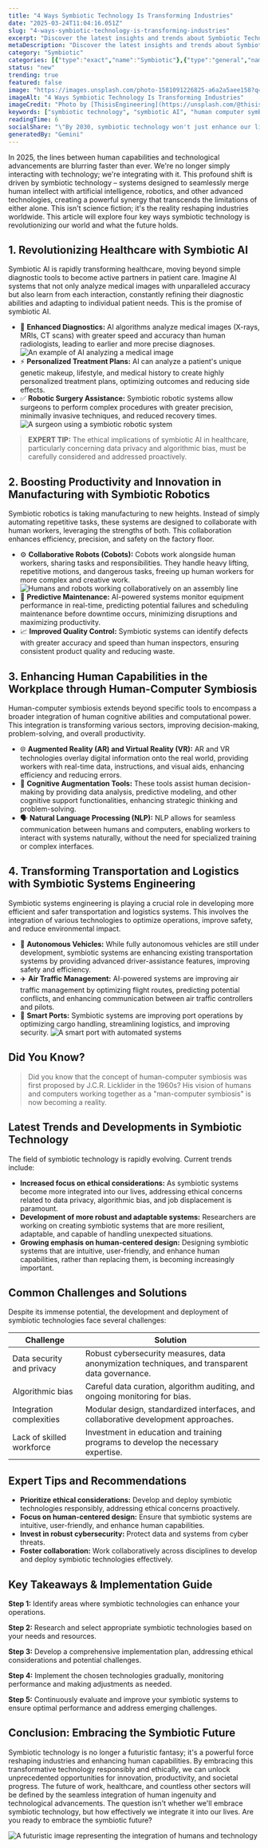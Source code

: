 ```yaml
---
title: "4 Ways Symbiotic Technology Is Transforming Industries"
date: "2025-03-24T11:04:16.051Z"
slug: "4-ways-symbiotic-technology-is-transforming-industries"
excerpt: "Discover the latest insights and trends about Symbiotic Technology. This comprehensive guide covers everything you need to know about Symbiotic Technology in 2025."
metaDescription: "Discover the latest insights and trends about Symbiotic Technology. This comprehensive guide covers everything you need to know about Symbiotic Technology ..."
category: "Symbiotic"
categories: [{"type":"exact","name":"Symbiotic"},{"type":"general","name":"Human-Computer Interaction"},{"type":"medium","name":"Wearable Technology"},{"type":"specific","name":"Brain-Computer Interfaces"},{"type":"niche","name":"Neural Decoding"}]
status: "new"
trending: true
featured: false
image: "https://images.unsplash.com/photo-1581091226825-a6a2a5aee158?q=85&w=1200&fit=max&fm=webp&auto=compress"
imageAlt: "4 Ways Symbiotic Technology Is Transforming Industries"
imageCredit: "Photo by [ThisisEngineering](https://unsplash.com/@thisisengineering) on Unsplash"
keywords: ["symbiotic technology", "symbiotic AI", "human computer symbiosis", "symbiotic robotics", "future of symbiotic technology", "symbiotic technology applications", "buy symbiotic technology", "symbiotic technology benefits", "symbiotic systems engineering", "best symbiotic technology companies"]
readingTime: 6
socialShare: "\"By 2030, symbiotic technology won't just enhance our lives – it will redefine what it means to be human and work.\""
generatedBy: "Gemini"
---
```




In 2025, the lines between human capabilities and technological advancements are blurring faster than ever. We're no longer simply interacting with technology; we're integrating with it. This profound shift is driven by symbiotic technology – systems designed to seamlessly merge human intellect with artificial intelligence, robotics, and other advanced technologies, creating a powerful synergy that transcends the limitations of either alone. This isn't science fiction; it's the reality reshaping industries worldwide. This article will explore four key ways symbiotic technology is revolutionizing our world and what the future holds.

## 1. Revolutionizing Healthcare with Symbiotic AI

Symbiotic AI is rapidly transforming healthcare, moving beyond simple diagnostic tools to become active partners in patient care.  Imagine AI systems that not only analyze medical images with unparalleled accuracy but also learn from each interaction, constantly refining their diagnostic abilities and adapting to individual patient needs.  This is the promise of symbiotic AI.

* 🔑 **Enhanced Diagnostics:** AI algorithms analyze medical images (X-rays, MRIs, CT scans) with greater speed and accuracy than human radiologists, leading to earlier and more precise diagnoses. ![An example of AI analyzing a medical image](https://images.unsplash.com/photo-1488590528505-98d2b5aba04b?q=85&w=1200&fit=max&fm=webp&auto=compress)
* ⚡ **Personalized Treatment Plans:** AI can analyze a patient's unique genetic makeup, lifestyle, and medical history to create highly personalized treatment plans, optimizing outcomes and reducing side effects.
* ✅ **Robotic Surgery Assistance:**  Symbiotic robotic systems allow surgeons to perform complex procedures with greater precision, minimally invasive techniques, and reduced recovery times.  ![A surgeon using a symbiotic robotic system](https://images.unsplash.com/photo-1486312338219-ce68d2c6f44d?q=85&w=1200&fit=max&fm=webp&auto=compress)

> **EXPERT TIP:** The ethical implications of symbiotic AI in healthcare, particularly concerning data privacy and algorithmic bias, must be carefully considered and addressed proactively.

## 2.  Boosting Productivity and Innovation in Manufacturing with Symbiotic Robotics

Symbiotic robotics is taking manufacturing to new heights.  Instead of simply automating repetitive tasks, these systems are designed to collaborate with human workers, leveraging the strengths of both. This collaboration enhances efficiency, precision, and safety on the factory floor.

*  ⚙️ **Collaborative Robots (Cobots):** Cobots work alongside human workers, sharing tasks and responsibilities.  They handle heavy lifting, repetitive motions, and dangerous tasks, freeing up human workers for more complex and creative work. ![Humans and robots working collaboratively on an assembly line](https://images.unsplash.com/photo-1581091226825-a6a2a5aee158?q=85&w=1200&fit=max&fm=webp&auto=compress)
*  🧠 **Predictive Maintenance:**  AI-powered systems monitor equipment performance in real-time, predicting potential failures and scheduling maintenance before downtime occurs, minimizing disruptions and maximizing productivity.
*  📈 **Improved Quality Control:**  Symbiotic systems can identify defects with greater accuracy and speed than human inspectors, ensuring consistent product quality and reducing waste.

## 3.  Enhancing Human Capabilities in the Workplace through Human-Computer Symbiosis

Human-computer symbiosis extends beyond specific tools to encompass a broader integration of human cognitive abilities and computational power. This integration is transforming various sectors, improving decision-making, problem-solving, and overall productivity.

*  🌐 **Augmented Reality (AR) and Virtual Reality (VR):** AR and VR technologies overlay digital information onto the real world, providing workers with real-time data, instructions, and visual aids, enhancing efficiency and reducing errors.
*  🧠 **Cognitive Augmentation Tools:**  These tools assist human decision-making by providing data analysis, predictive modeling, and other cognitive support functionalities, enhancing strategic thinking and problem-solving.
*  🗣️ **Natural Language Processing (NLP):** NLP allows for seamless communication between humans and computers, enabling workers to interact with systems naturally, without the need for specialized training or complex interfaces.

## 4.  Transforming Transportation and Logistics with Symbiotic Systems Engineering

Symbiotic systems engineering is playing a crucial role in developing more efficient and safer transportation and logistics systems.  This involves the integration of various technologies to optimize operations, improve safety, and reduce environmental impact.

* 🚗 **Autonomous Vehicles:** While fully autonomous vehicles are still under development, symbiotic systems are enhancing existing transportation systems by providing advanced driver-assistance features, improving safety and efficiency.
* ✈️ **Air Traffic Management:**  AI-powered systems are improving air traffic management by optimizing flight routes, predicting potential conflicts, and enhancing communication between air traffic controllers and pilots.
* 🚢 **Smart Ports:**  Symbiotic systems are improving port operations by optimizing cargo handling, streamlining logistics, and improving security.  ![A smart port with automated systems](https://images.unsplash.com/photo-1526374965328-7f61d4dc18c5?q=85&w=1200&fit=max&fm=webp&auto=compress)

## Did You Know?

>Did you know that the concept of human-computer symbiosis was first proposed by J.C.R. Licklider in the 1960s? His vision of humans and computers working together as a "man-computer symbiosis" is now becoming a reality.

## Latest Trends and Developments in Symbiotic Technology

The field of symbiotic technology is rapidly evolving.  Current trends include:

* **Increased focus on ethical considerations:**  As symbiotic systems become more integrated into our lives, addressing ethical concerns related to data privacy, algorithmic bias, and job displacement is paramount.
* **Development of more robust and adaptable systems:**  Researchers are working on creating symbiotic systems that are more resilient, adaptable, and capable of handling unexpected situations.
* **Growing emphasis on human-centered design:**  Designing symbiotic systems that are intuitive, user-friendly, and enhance human capabilities, rather than replacing them, is becoming increasingly important.

## Common Challenges and Solutions

Despite its immense potential, the development and deployment of symbiotic technologies face several challenges:

| Challenge                      | Solution                                                                         |
|---------------------------------|---------------------------------------------------------------------------------|
| Data security and privacy       | Robust cybersecurity measures, data anonymization techniques, and transparent data governance. |
| Algorithmic bias                | Careful data curation, algorithm auditing, and ongoing monitoring for bias.          |
| Integration complexities        | Modular design, standardized interfaces, and collaborative development approaches.     |
| Lack of skilled workforce      | Investment in education and training programs to develop the necessary expertise.   |

## Expert Tips and Recommendations

* **Prioritize ethical considerations:**  Develop and deploy symbiotic technologies responsibly, addressing ethical concerns proactively.
* **Focus on human-centered design:**  Ensure that symbiotic systems are intuitive, user-friendly, and enhance human capabilities.
* **Invest in robust cybersecurity:**  Protect data and systems from cyber threats.
* **Foster collaboration:**  Work collaboratively across disciplines to develop and deploy symbiotic technologies effectively.

## Key Takeaways & Implementation Guide

**Step 1:** Identify areas where symbiotic technologies can enhance your operations.

**Step 2:** Research and select appropriate symbiotic technologies based on your needs and resources.

**Step 3:** Develop a comprehensive implementation plan, addressing ethical considerations and potential challenges.

**Step 4:** Implement the chosen technologies gradually, monitoring performance and making adjustments as needed.

**Step 5:** Continuously evaluate and improve your symbiotic systems to ensure optimal performance and address emerging challenges.

## Conclusion: Embracing the Symbiotic Future

Symbiotic technology is no longer a futuristic fantasy; it's a powerful force reshaping industries and enhancing human capabilities. By embracing this transformative technology responsibly and ethically, we can unlock unprecedented opportunities for innovation, productivity, and societal progress.  The future of work, healthcare, and countless other sectors will be defined by the seamless integration of human ingenuity and technological advancements.  The question isn't whether we'll embrace symbiotic technology, but how effectively we integrate it into our lives.  Are you ready to embrace the symbiotic future?

![A futuristic image representing the integration of humans and technology](https://images.unsplash.com/photo-1531297484001-80022131f5a1?q=85&w=1200&fit=max&fm=webp&auto=compress)
